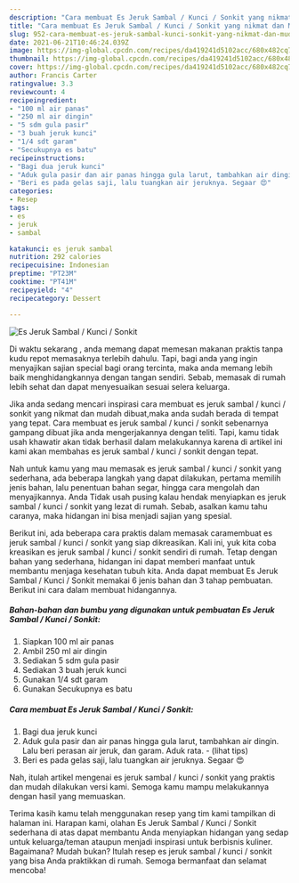 ```yaml
---
description: "Cara membuat Es Jeruk Sambal / Kunci / Sonkit yang nikmat dan Mudah Dibuat"
title: "Cara membuat Es Jeruk Sambal / Kunci / Sonkit yang nikmat dan Mudah Dibuat"
slug: 952-cara-membuat-es-jeruk-sambal-kunci-sonkit-yang-nikmat-dan-mudah-dibuat
date: 2021-06-21T10:46:24.039Z
image: https://img-global.cpcdn.com/recipes/da419241d5102acc/680x482cq70/es-jeruk-sambal-kunci-sonkit-foto-resep-utama.jpg
thumbnail: https://img-global.cpcdn.com/recipes/da419241d5102acc/680x482cq70/es-jeruk-sambal-kunci-sonkit-foto-resep-utama.jpg
cover: https://img-global.cpcdn.com/recipes/da419241d5102acc/680x482cq70/es-jeruk-sambal-kunci-sonkit-foto-resep-utama.jpg
author: Francis Carter
ratingvalue: 3.3
reviewcount: 4
recipeingredient:
- "100 ml air panas"
- "250 ml air dingin"
- "5 sdm gula pasir"
- "3 buah jeruk kunci"
- "1/4 sdt garam"
- "Secukupnya es batu"
recipeinstructions:
- "Bagi dua jeruk kunci"
- "Aduk gula pasir dan air panas hingga gula larut, tambahkan air dingin. Lalu beri perasan air jeruk, dan garam. Aduk rata.           (lihat tips)"
- "Beri es pada gelas saji, lalu tuangkan air jeruknya. Segaar 😍"
categories:
- Resep
tags:
- es
- jeruk
- sambal

katakunci: es jeruk sambal 
nutrition: 292 calories
recipecuisine: Indonesian
preptime: "PT23M"
cooktime: "PT41M"
recipeyield: "4"
recipecategory: Dessert

---
```



![Es Jeruk Sambal / Kunci / Sonkit](https://img-global.cpcdn.com/recipes/da419241d5102acc/680x482cq70/es-jeruk-sambal-kunci-sonkit-foto-resep-utama.jpg)

Di waktu  sekarang , anda memang dapat memesan makanan praktis tanpa kudu repot memasaknya terlebih dahulu. Tapi, bagi anda yang ingin menyajikan sajian special bagi orang tercinta, maka anda memang lebih baik menghidangkannya dengan tangan sendiri. Sebab, memasak di rumah lebih sehat dan dapat menyesuaikan sesuai selera keluarga.

Jika anda sedang mencari inspirasi cara membuat es jeruk sambal / kunci / sonkit yang nikmat dan mudah dibuat,maka anda sudah berada di tempat yang tepat. Cara membuat es jeruk sambal / kunci / sonkit  sebenarnya gampang dibuat jika anda mengerjakannya dengan teliti. Tapi, kamu tidak usah khawatir akan tidak berhasil dalam melakukannya 
karena di artikel ini kami akan membahas es jeruk sambal / kunci / sonkit dengan tepat.  



Nah untuk kamu yang mau memasak es jeruk sambal / kunci / sonkit yang sederhana, ada beberapa langkah yang dapat dilakukan, pertama memilih jenis bahan, lalu penentuan bahan segar, hingga cara mengolah dan menyajikannya. Anda Tidak usah pusing kalau hendak menyiapkan es jeruk sambal / kunci / sonkit yang lezat di rumah. Sebab, asalkan kamu  tahu caranya, maka hidangan ini bisa menjadi sajian yang spesial.

Berikut ini, ada beberapa cara praktis  dalam memasak caramembuat es jeruk sambal / kunci / sonkit yang siap dikreasikan. Kali ini, yuk kita coba kreasikan es jeruk sambal / kunci / sonkit sendiri di rumah. Tetap dengan bahan yang sederhana, hidangan ini dapat memberi manfaat untuk membantu menjaga kesehatan tubuh kita. Anda dapat membuat Es Jeruk Sambal / Kunci / Sonkit memakai 6 jenis bahan dan 3 tahap pembuatan. Berikut ini cara dalam membuat hidangannya.

<!--inarticleads1-->

##### Bahan-bahan dan bumbu yang digunakan untuk pembuatan Es Jeruk Sambal / Kunci / Sonkit:

1. Siapkan 100 ml air panas
1. Ambil 250 ml air dingin
1. Sediakan 5 sdm gula pasir
1. Sediakan 3 buah jeruk kunci
1. Gunakan 1/4 sdt garam
1. Gunakan Secukupnya es batu




<!--inarticleads2-->

##### Cara membuat Es Jeruk Sambal / Kunci / Sonkit:

1. Bagi dua jeruk kunci
1. Aduk gula pasir dan air panas hingga gula larut, tambahkan air dingin. Lalu beri perasan air jeruk, dan garam. Aduk rata. -           (lihat tips)
1. Beri es pada gelas saji, lalu tuangkan air jeruknya. Segaar 😍




Nah, itulah artikel mengenai  es jeruk sambal / kunci / sonkit  yang praktis dan mudah dilakukan versi kami. Semoga kamu mampu melakukannya dengan hasil yang memuaskan. 

Terima kasih kamu telah menggunakan resep yang tim kami tampilkan di halaman ini. Harapan kami, olahan  Es Jeruk Sambal / Kunci / Sonkit sederhana di atas dapat membantu Anda menyiapkan hidangan yang sedap untuk keluarga/teman ataupun menjadi inspirasi untuk berbisnis kuliner. Bagaimana? Mudah bukan? Itulah resep es jeruk sambal / kunci / sonkit yang bisa Anda praktikkan di rumah. Semoga bermanfaat dan selamat mencoba!

